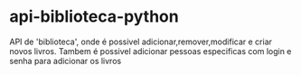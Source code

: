 # api-biblioteca-python
API de 'biblioteca', onde é possivel adicionar,remover,modificar e criar novos livros. Tambem é possivel adicionar pessoas especificas com login e senha para adicionar os livros

